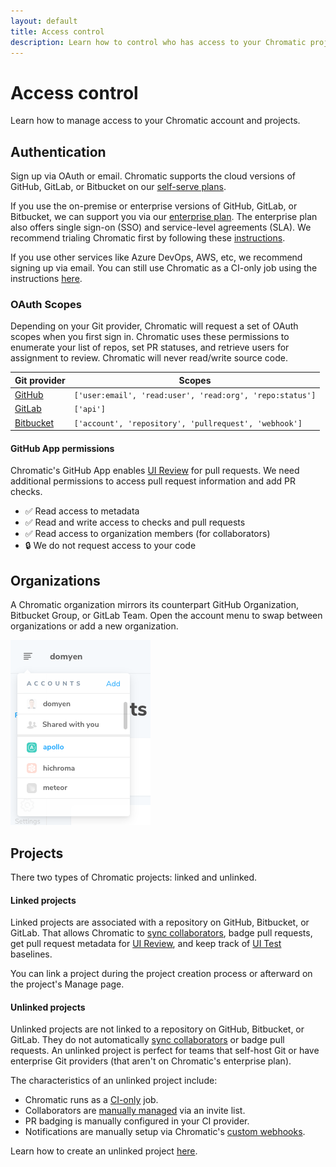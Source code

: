 ```yaml
---
layout: default
title: Access control
description: Learn how to control who has access to your Chromatic project
---
```


# Access control

Learn how to manage access to your Chromatic account and projects.

## Authentication

Sign up via OAuth or email. Chromatic supports the cloud versions of GitHub, GitLab, or Bitbucket on our [self-serve plans](https://www.chromatic.com/pricing).

If you use the on-premise or enterprise versions of GitHub, GitLab, or Bitbucket, we can support you via our [enterprise plan](https://www.chromatic.com/pricing). The enterprise plan also offers single sign-on (SSO) and service-level agreements (SLA). We recommend trialing Chromatic first by following these [instructions](setup#demo-chromatic-unlinked).

If you use other services like Azure DevOps, AWS, etc, we recommend signing up via email. You can still use Chromatic as a CI-only job using the instructions [here](setup#demo-chromatic-unlinked).

### OAuth Scopes

Depending on your Git provider, Chromatic will request a set of OAuth scopes when you first sign in. Chromatic uses these permissions to enumerate your list of repos, set PR statuses, and retrieve users for assignment to review. Chromatic will never read/write source code.

| Git provider                                                                                                                 | Scopes                                                   |
| ---------------------------------------------------------------------------------------------------------------------------- | -------------------------------------------------------- |
| [GitHub](https://developer.github.com/apps/building-oauth-apps/understanding-scopes-for-oauth-apps/#available-scopes)        | `['user:email', 'read:user', 'read:org', 'repo:status']` |
| [GitLab](https://docs.gitlab.com/ee/user/profile/personal_access_tokens.html#limiting-scopes-of-a-personal-access-token)     | `['api']`                                                |
| [Bitbucket](https://confluence.atlassian.com/bitbucket/oauth-on-bitbucket-cloud-238027431.html#OAuthonBitbucketCloud-Scopes) | `['account', 'repository', 'pullrequest', 'webhook']`    |

#### GitHub App permissions

Chromatic's GitHub App enables [UI Review](review) for pull requests. We need additional permissions to access pull request information and add PR checks.

- ✅ Read access to metadata
- ✅ Read and write access to checks and pull requests
- ✅ Read access to organization members (for collaborators)
- 🔒 We do not request access to your code

## Organizations

A Chromatic organization mirrors its counterpart GitHub Organization, Bitbucket Group, or GitLab Team. Open the account menu to swap between organizations or add a new organization.

![Account menu](img/account-menu.png)

## Projects

There two types of Chromatic projects: linked and unlinked.

#### Linked projects

Linked projects are associated with a repository on GitHub, Bitbucket, or GitLab. That allows Chromatic to [sync collaborators](collaborators#project-collaborators), badge pull requests, get pull request metadata for [UI Review](review), and keep track of [UI Test](test) baselines.

You can link a project during the project creation process or afterward on the project's Manage page.

#### Unlinked projects

Unlinked projects are not linked to a repository on GitHub, Bitbucket, or GitLab. They do not automatically [sync collaborators](collaborators#project-collaborators) or badge pull requests. An unlinked project is perfect for teams that self-host Git or have enterprise Git providers (that aren't on Chromatic's enterprise plan).

The characteristics of an unlinked project include:

- Chromatic runs as a [CI-only](ci) job.
- Collaborators are [manually managed](collaborators#external-collaborators) via an invite list.
- PR badging is manually configured in your CI provider.
- Notifications are manually setup via Chromatic's [custom webhooks](integrations#custom-webhooks).

Learn how to create an unlinked project [here](setup#demo-chromatic-unlinked).
